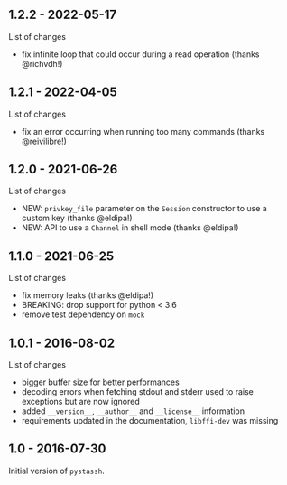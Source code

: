 ## 1.2.2 - 2022-05-17

List of changes
* fix infinite loop that could occur during a read operation (thanks @richvdh!)

## 1.2.1 - 2022-04-05

List of changes
* fix an error occurring when running too many commands (thanks @reivilibre!)

## 1.2.0 - 2021-06-26

List of changes
* NEW: `privkey_file` parameter on the `Session` constructor to use a custom key (thanks @eldipa!)
* NEW: API to use a `Channel` in shell mode (thanks @eldipa!)

## 1.1.0 - 2021-06-25

List of changes
* fix memory leaks (thanks @eldipa!)
* BREAKING: drop support for python < 3.6
* remove test dependency on `mock`

## 1.0.1 - 2016-08-02

List of changes
* bigger buffer size for better performances
* decoding errors when fetching stdout and stderr used to raise exceptions but are now ignored
* added `__version__`, `__author__` and `__license__` information
* requirements updated in the documentation, `libffi-dev` was missing

## 1.0 - 2016-07-30

Initial version of `pystassh`.
